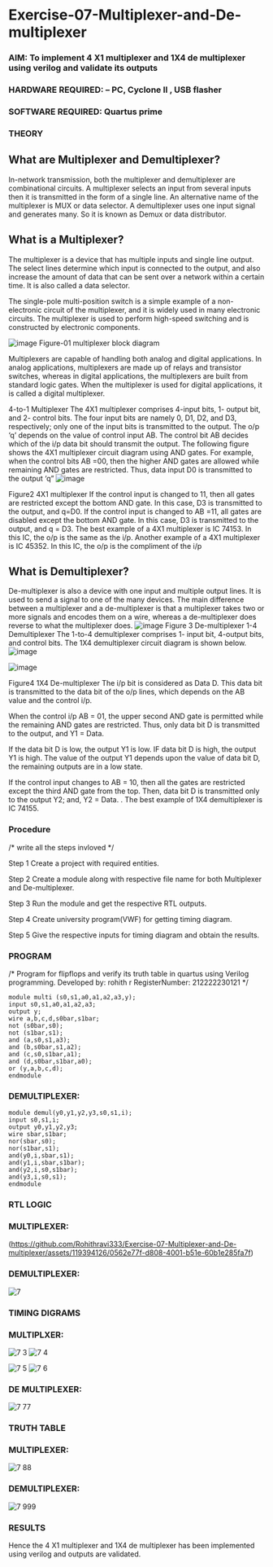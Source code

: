 # Exercise-07-Multiplexer-and-De-multiplexer
### AIM: To implement 4 X1 multiplexer and 1X4 de multiplexer using verilog and validate its outputs
### HARDWARE REQUIRED:  – PC, Cyclone II , USB flasher
### SOFTWARE REQUIRED:   Quartus prime
### THEORY 

## What are Multiplexer and Demultiplexer?
In-network transmission, both the multiplexer and demultiplexer are combinational circuits. A multiplexer selects an input from several inputs then it is transmitted in the form of a single line. An alternative name of the multiplexer is MUX or data selector. A demultiplexer uses one input signal and generates many. So it is known as Demux or data distributor.

## What is a Multiplexer?
The multiplexer is a device that has multiple inputs and single line output. The select lines determine which input is connected to the output, and also increase the amount of data that can be sent over a network within a certain time. It is also called a data selector.

The single-pole multi-position switch is a simple example of a non-electronic circuit of the multiplexer, and it is widely used in many electronic circuits. The multiplexer is used to perform high-speed switching and is constructed by electronic components.

![image](https://user-images.githubusercontent.com/36288975/170912485-73c395c7-23c0-4e78-a53d-a2f0d07d9662.png)
          Figure-01 multiplexer block diagram 

Multiplexers are capable of handling both analog and digital applications. In analog applications, multiplexers are made up of relays and transistor switches, whereas in digital applications, the multiplexers are built from standard logic gates. When the multiplexer is used for digital applications, it is called a digital multiplexer.

4-to-1 Multiplexer
The 4X1 multiplexer comprises 4-input bits, 1- output bit, and 2- control bits. The four input bits are namely 0, D1, D2, and D3, respectively; only one of the input bits is transmitted to the output. The o/p ‘q’ depends on the value of control input AB. The control bit AB decides which of the i/p data bit should transmit the output. The following figure shows the 4X1 multiplexer circuit diagram using AND gates. For example, when the control bits AB =00, then the higher AND gates are allowed while remaining AND gates are restricted. Thus, data input D0 is transmitted to the output ‘q”
![image](https://user-images.githubusercontent.com/36288975/170912568-3598c60a-5035-41f3-b0c4-ccedba13aca5.png)


Figure2 4X1 multiplexer 
If the control input is changed to 11, then all gates are restricted except the bottom AND gate. In this case, D3 is transmitted to the output, and q=D0. If the control input is changed to AB =11, all gates are disabled except the bottom AND gate. In this case, D3 is transmitted to the output, and q = D3. The best example of a 4X1 multiplexer is IC 74153. In this IC, the o/p is the same as the i/p. Another example of a 4X1 multiplexer is IC 45352. In this IC, the o/p is the compliment of the i/p


## What is Demultiplexer?
De-multiplexer is also a device with one input and multiple output lines. It is used to send a signal to one of the many devices. The main difference between a multiplexer and a de-multiplexer is that a multiplexer takes two or more signals and encodes them on a wire, whereas a de-multiplexer does reverse to what the multiplexer does.
![image](https://user-images.githubusercontent.com/36288975/170912606-a30e4b74-1726-4430-b245-2c3c3d9c232d.png)
Figure 3 De-multiplexer 
1-4 Demultiplexer
The 1-to-4 demultiplexer comprises 1- input bit, 4-output bits, and control bits. The 1X4 demultiplexer circuit diagram is shown below.![image](https://user-images.githubusercontent.com/36288975/170912683-00fb746a-1d45-4023-91d1-3a70b841073c.png)

![image](https://user-images.githubusercontent.com/36288975/170912741-7cbd52af-7e0d-4be3-b5c6-6fb9c4eca7c9.png)

Figure4 1X4 De-multiplexer 
The i/p bit is considered as Data D. This data bit is transmitted to the data bit of the o/p lines, which depends on the AB value and the control i/p.

When the control i/p AB = 01, the upper second AND gate is permitted while the remaining AND gates are restricted. Thus, only data bit D is transmitted to the output, and Y1 = Data.

If the data bit D is low, the output Y1 is low. IF data bit D is high, the output Y1 is high. The value of the output Y1 depends upon the value of data bit D, the remaining outputs are in a low state.

If the control input changes to AB = 10, then all the gates are restricted except the third AND gate from the top. Then, data bit D is transmitted only to the output Y2; and, Y2 = Data. . The best example of 1X4 demultiplexer is IC 74155.

 
 
### Procedure
/* write all the steps invloved */

Step 1 Create a project with required entities.

Step 2 Create a module along with respective file name for both Multiplexer and De-multiplexer.

Step 3 Run the module and get the respective RTL outputs.

Step 4 Create university program(VWF) for getting timing diagram.

Step 5 Give the respective inputs for timing diagram and obtain the results.

### PROGRAM 
/*
Program for flipflops  and verify its truth table in quartus using Verilog programming.
Developed by: rohith r
RegisterNumber:  212222230121
*/

```
module multi (s0,s1,a0,a1,a2,a3,y);
input s0,s1,a0,a1,a2,a3;
output y;
wire a,b,c,d,s0bar,s1bar;
not (s0bar,s0);
not (s1bar,s1);
and (a,s0,s1,a3);
and (b,s0bar,s1,a2);
and (c,s0,s1bar,a1);
and (d,s0bar,s1bar,a0); 
or (y,a,b,c,d); 
endmodule
```
### DEMULTIPLEXER:
```
module demul(y0,y1,y2,y3,s0,s1,i);
input s0,s1,i;
output y0,y1,y2,y3;
wire sbar,s1bar; 
nor(sbar,s0); 
nor(s1bar,s1);
and(y0,i,sbar,s1);
and(y1,i,sbar,s1bar); 
and(y2,i,s0,s1bar);
and(y3,i,s0,s1);
endmodule
```



### RTL LOGIC  
### MULTIPLEXER:
(https://github.com/Rohithravi333/Exercise-07-Multiplexer-and-De-multiplexer/assets/119394126/0562e77f-d808-4001-b51e-60b1e285fa7f)


### DEMULTIPLEXER:


![7](https://github.com/Rohithravi333/Exercise-07-Multiplexer-and-De-multiplexer/assets/119394126/531f1d0a-fb0d-4237-bace-d1124cbb43bd)

### TIMING DIGRAMS  

### MULTIPLXER:
![7 3](https://github.com/Rohithravi333/Exercise-07-Multiplexer-and-De-multiplexer/assets/119394126/4caf32bd-54b8-4a42-b490-3d3a03355c4c)
![7 4](https://github.com/Rohithravi333/Exercise-07-Multiplexer-and-De-multiplexer/assets/119394126/12fb4170-1c60-449b-9e1b-27087ac7455c)

![7 5](https://github.com/Rohithravi333/Exercise-07-Multiplexer-and-De-multiplexer/assets/119394126/636f8d7f-09c4-4f7b-a60b-3821c11685a0)
![7 6](https://github.com/Rohithravi333/Exercise-07-Multiplexer-and-De-multiplexer/assets/119394126/70333037-f3ff-4f40-971d-f91292095837)

### DE MULTIPLEXER:
![7 77](https://github.com/Rohithravi333/Exercise-07-Multiplexer-and-De-multiplexer/assets/119394126/3a9b1057-873e-400d-8000-0c4e4e1671e4)


### TRUTH TABLE 
### MULTIPLEXER:
![7 88](https://github.com/Rohithravi333/Exercise-07-Multiplexer-and-De-multiplexer/assets/119394126/58725b9e-e2dd-4d40-8f89-fa9210bedb9a)



### DEMULTIPLEXER:

![7 999](https://github.com/Rohithravi333/Exercise-07-Multiplexer-and-De-multiplexer/assets/119394126/051cfd51-20e0-4b9d-bf1e-38ffdbc60f7c)





### RESULTS 
Hence the 4 X1 multiplexer and 1X4 de multiplexer has been implemented using verilog and outputs are validated.
